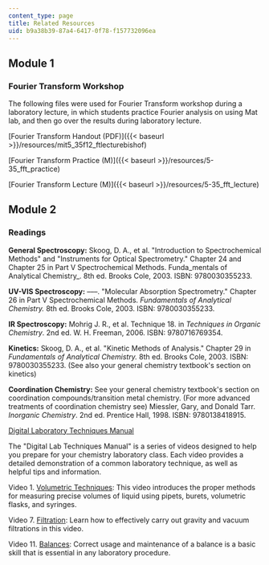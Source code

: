 ```yaml
---
content_type: page
title: Related Resources
uid: b9a38b39-87a4-6417-0f78-f157732096ea
---
```


Module 1
--------

### Fourier Transform Workshop

The following files were used for Fourier Transform workshop during a laboratory lecture, in which students practice Fourier analysis on using Mat lab, and then go over the results during laboratory lecture.

[Fourier Transform Handout (PDF)]({{< baseurl >}}/resources/mit5_35f12_ftlecturebishof)

[Fourier Transform Practice (M)]({{< baseurl >}}/resources/5-35_fft_practice)

[Fourier Transform Lecture (M)]({{< baseurl >}}/resources/5-35_fft_lecture)

Module 2
--------

### Readings

**General Spectroscopy:** Skoog, D. A., et al. "Introduction to Spectrochemical Methods" and "Instruments for Optical Spectrometry." Chapter 24 and Chapter 25 in Part V Spectrochemical Methods. Funda_mentals of Analytical Chemistry_. 8th ed. Brooks Cole, 2003. ISBN: 9780030355233.

**UV-VIS Spectroscopy:** –––. "Molecular Absorption Spectrometry." Chapter 26 in Part V Spectrochemical Methods. _Fundamentals of Analytical Chemistry._ 8th ed. Brooks Cole, 2003. ISBN: 9780030355233.

**IR Spectroscopy:** Mohrig J. R., et al. Technique 18. in _Techniques in Organic Chemistry_. 2nd ed. W. H. Freeman, 2006. ISBN: 9780716769354.

**Kinetics:** Skoog, D. A., et al. "Kinetic Methods of Analysis." Chapter 29 in _Fundamentals of Analytical Chemistry._ 8th ed. Brooks Cole, 2003. ISBN: 9780030355233. (See also your general chemistry textbook's section on kinetics)

**Coordination Chemistry:** See your general chemistry textbook's section on coordination compounds/transition metal chemistry. (For more advanced treatments of coordination chemistry see) Miessler, Gary, and Donald Tarr. _Inorganic Chemistry_. 2nd ed. Prentice Hall, 1998. ISBN: 9780138418915.

[Digital Laboratory Techniques Manual](/courses/res-5-0001-digital-lab-techniques-manual-spring-2007)

The "Digital Lab Techniques Manual" is a series of videos designed to help you prepare for your chemistry laboratory class. Each video provides a detailed demonstration of a common laboratory technique, as well as helpful tips and information.

Video 1. [Volumetric Techniques](/courses/res-5-0001-digital-lab-techniques-manual-spring-2007/resources/volumetric-techniques): This video introduces the proper methods for measuring precise volumes of liquid using pipets, burets, volumetric flasks, and syringes.

Video 7. [Filtration](/courses/res-5-0001-digital-lab-techniques-manual-spring-2007/resources/filtration): Learn how to effectively carry out gravity and vacuum filtrations in this video.

Video 11. [Balances](/courses/res-5-0001-digital-lab-techniques-manual-spring-2007/resources/using-a-balance): Correct usage and maintenance of a balance is a basic skill that is essential in any laboratory procedure.